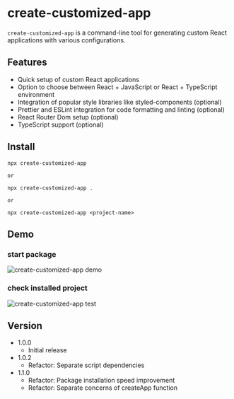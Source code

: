 # create-customized-app

`create-customized-app` is a command-line tool for generating custom React applications with various configurations.

## Features

- Quick setup of custom React applications
- Option to choose between React + JavaScript or React + TypeScript environment
- Integration of popular style libraries like styled-components (optional)
- Prettier and ESLint integration for code formatting and linting (optional)
- React Router Dom setup (optional)
- TypeScript support (optional)

## Install

```
npx create-customized-app

or

npx create-customized-app .

or

npx create-customized-app <project-name>
```

## Demo

### start package

![create-customized-app demo](https://velog.velcdn.com/images/sjuhan123/post/cd01867b-df9b-43da-b8cd-469d034a617c/image.gif)

### check installed project

![create-customized-app test](https://velog.velcdn.com/images/sjuhan123/post/28cfa533-76f1-4d13-bc88-1bbe097c283f/image.gif)

## Version

- 1.0.0
  - Initial release
- 1.0.2
  - Refactor: Separate script dependencies
- 1.1.0
  - Refactor: Package installation speed improvement
  - Refactor: Separate concerns of createApp function
